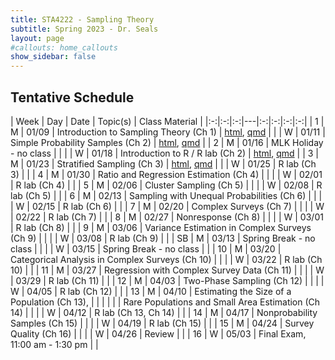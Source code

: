 ```yaml
---
title: STA4222 - Sampling Theory
subtitle: Spring 2023 - Dr. Seals
layout: page
#callouts: home_callouts
show_sidebar: false
---
```


## Tentative Schedule

| Week | Day | Date  | Topic(s) | Class Material | 
|:-:|:-:|:-:|---|:-:|:-:|:-:|:-:|
| 1    | M   | 01/09 | Introduction to Sampling Theory (Ch 1) | [html](https://samanthaseals.github.io/STA4222/slides/L01.html), [qmd](https://github.com/samanthaseals/STA4222/blob/master/slides/L01.qmd) |
|      | W   | 01/11 | Simple Probability Samples (Ch 2) | [html](https://samanthaseals.github.io/STA4222/slides/L02.html), [qmd](https://github.com/samanthaseals/STA4222/blob/master/slides/L02.qmd) |
| 2    | M   | 01/16 | MLK Holiday - no class | |
|      | W   | 01/18 | Introduction to R / R lab (Ch 2) | [html](https://samanthaseals.github.io/STA4222/labs/W02.html), [qmd](https://github.com/samanthaseals/STA4222/blob/master/labs/W02.qmd) |
| 3    | M   | 01/23 | Stratified Sampling (Ch 3) | [html](https://samanthaseals.github.io/STA4222/slides/L03.html), [qmd](https://github.com/samanthaseals/STA4222/blob/master/slides/L03.qmd) |
|      | W   | 01/25 | R lab (Ch 3) | |
| 4    | M   | 01/30 | Ratio and Regression Estimation (Ch 4) | |
|      | W   | 02/01 | R lab (Ch 4) | |
| 5    | M   | 02/06 | Cluster Sampling (Ch 5) | |
|      | W   | 02/08 | R lab (Ch 5) | |
| 6    | M   | 02/13 | Sampling with Unequal Probabilities (Ch 6) | |
|      | W   | 02/15 | R lab (Ch 6) | |
| 7    | M   | 02/20 | Complex Surveys (Ch 7) | |
|      | W   | 02/22 | R lab (Ch 7) | |
| 8    | M   | 02/27 | Nonresponse (Ch 8) | |
|      | W   | 03/01 | R lab (Ch 8) | |
| 9    | M   | 03/06 | Variance Estimation in Complex Surveys (Ch 9) | |
|      | W   | 03/08 | R lab (Ch 9) | |
| SB   | M   | 03/13 | Spring Break - no class | |
|      | W   | 03/15 | Spring Break - no class | | 
| 10   | M   | 03/20 | Categorical Analysis in Complex Surveys (Ch 10) | |
|      | W   | 03/22 | R lab (Ch 10) | |
| 11   | M   | 03/27 | Regression with Complex Survey Data (Ch 11) | |
|      | W   | 03/29 | R lab (Ch 11) | |
| 12   | M   | 04/03 | Two-Phase Sampling (Ch 12) | |
|      | W   | 04/05 | R lab (Ch 12) | |
| 13   | M   | 04/10 | Estimating the Size of a Population (Ch 13),  | |
|      |     |       | Rare Populations and Small Area Estimation (Ch 14) | |
|      | W   | 04/12 | R lab (Ch 13, Ch 14) | |
| 14   | M   | 04/17 | Nonprobability Samples (Ch 15) | |
|      | W   | 04/19 | R lab (Ch 15) | |
| 15   | M   | 04/24 | Survey Quality (Ch 16) | |
|      | W   | 04/26 | Review | |
| 16   | W   | 05/03 | Final Exam, 11:00 am - 1:30 pm | |
